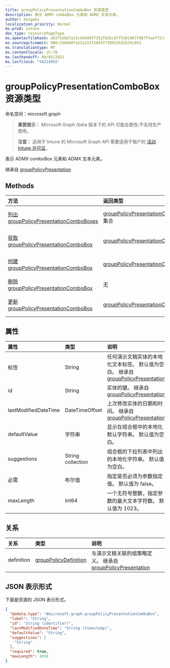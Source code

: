 ```yaml
---
title: groupPolicyPresentationComboBox 资源类型
description: 表示 ADMX comboBox 元素和 ADMX 文本元素。
author: dougeby
localization_priority: Normal
ms.prod: intune
doc_type: resourcePageType
ms.openlocfilehash: a83f1bb87a13c9dd49ff352f82bc87f5301967f987f5eeff2748d8e1b0a0d662
ms.sourcegitcommit: 986c33b848fa22a153f28437738953532b78c051
ms.translationtype: MT
ms.contentlocale: zh-CN
ms.lasthandoff: 08/05/2021
ms.locfileid: "54214955"
---
```

# <a name="grouppolicypresentationcombobox-resource-type"></a>groupPolicyPresentationComboBox 资源类型

命名空间：microsoft.graph

> **重要提示：** Microsoft Graph /beta 版本下的 API 可能会更改;不支持生产使用。

> **注意：** 适用于 Intune 的 Microsoft Graph API 需要适用于租户的 [活动 Intune 许可证](https://go.microsoft.com/fwlink/?linkid=839381)。

表示 ADMX comboBox 元素和 ADMX 文本元素。


继承自 [groupPolicyPresentation](../resources/intune-grouppolicy-grouppolicypresentation.md)

## <a name="methods"></a>Methods
|方法|返回类型|说明|
|:---|:---|:---|
|[列出 groupPolicyPresentationComboBoxes](../api/intune-grouppolicy-grouppolicypresentationcombobox-list.md)|[groupPolicyPresentationComboBox](../resources/intune-grouppolicy-grouppolicypresentationcombobox.md) 集合|列出 [groupPolicyPresentationComboBox 对象的属性和](../resources/intune-grouppolicy-grouppolicypresentationcombobox.md) 关系。|
|[获取 groupPolicyPresentationComboBox](../api/intune-grouppolicy-grouppolicypresentationcombobox-get.md)|[groupPolicyPresentationComboBox](../resources/intune-grouppolicy-grouppolicypresentationcombobox.md)|读取 [groupPolicyPresentationComboBox 对象的属性和](../resources/intune-grouppolicy-grouppolicypresentationcombobox.md) 关系。|
|[创建 groupPolicyPresentationComboBox](../api/intune-grouppolicy-grouppolicypresentationcombobox-create.md)|[groupPolicyPresentationComboBox](../resources/intune-grouppolicy-grouppolicypresentationcombobox.md)|创建新的 [groupPolicyPresentationComboBox](../resources/intune-grouppolicy-grouppolicypresentationcombobox.md) 对象。|
|[删除 groupPolicyPresentationComboBox](../api/intune-grouppolicy-grouppolicypresentationcombobox-delete.md)|无|删除 [groupPolicyPresentationComboBox](../resources/intune-grouppolicy-grouppolicypresentationcombobox.md)。|
|[更新 groupPolicyPresentationComboBox](../api/intune-grouppolicy-grouppolicypresentationcombobox-update.md)|[groupPolicyPresentationComboBox](../resources/intune-grouppolicy-grouppolicypresentationcombobox.md)|更新 [groupPolicyPresentationComboBox 对象](../resources/intune-grouppolicy-grouppolicypresentationcombobox.md) 的属性。|

## <a name="properties"></a>属性
|属性|类型|说明|
|:---|:---|:---|
|标签|String|任何演示文稿实体的本地化文本标签。 默认值为空白。 继承自 [groupPolicyPresentation](../resources/intune-grouppolicy-grouppolicypresentation.md)|
|id|String|实体的键。 继承自 [groupPolicyPresentation](../resources/intune-grouppolicy-grouppolicypresentation.md)|
|lastModifiedDateTime|DateTimeOffset|上次修改实体的日期和时间。 继承自 [groupPolicyPresentation](../resources/intune-grouppolicy-grouppolicypresentation.md)|
|defaultValue|字符串|显示在组合框中的本地化默认字符串。 默认值为空白。|
|suggestions|String collection|组合框的下拉列表中列出的本地化字符串。 默认值为空白。|
|必需|布尔值|指定是否必须为参数指定值。 默认值为 false。|
|maxLength|Int64|一个无符号整数，指定参数的最大文本字符数。 默认值为 1023。|

## <a name="relationships"></a>关系
|关系|类型|说明|
|:---|:---|:---|
|definition|[groupPolicyDefinition](../resources/intune-grouppolicy-grouppolicydefinition.md)|与演示文稿关联的组策略定义。 继承自 [groupPolicyPresentation](../resources/intune-grouppolicy-grouppolicypresentation.md)|

## <a name="json-representation"></a>JSON 表示形式
下面是资源的 JSON 表示形式。
<!-- {
  "blockType": "resource",
  "keyProperty": "id",
  "@odata.type": "microsoft.graph.groupPolicyPresentationComboBox"
}
-->
``` json
{
  "@odata.type": "#microsoft.graph.groupPolicyPresentationComboBox",
  "label": "String",
  "id": "String (identifier)",
  "lastModifiedDateTime": "String (timestamp)",
  "defaultValue": "String",
  "suggestions": [
    "String"
  ],
  "required": true,
  "maxLength": 1024
}
```




